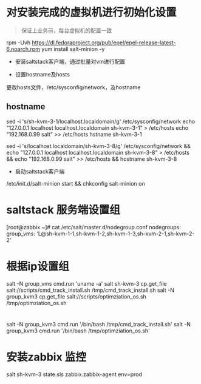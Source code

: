 # 对安装完成的虚拟机进行初始化设置

> 保证上业务前，每台虚拟机的配置一致

rpm -Uvh https://dl.fedoraproject.org/pub/epel/epel-release-latest-6.noarch.rpm
yum install salt-minion -y

- 安装saltstack客户端，通过批量对vm进行配置

- 设置hostname及hosts

更改hosts文件，/etc/sysconfig/network，及hostname

## hostname
sed -i 's/sh-kvm-3-1/localhost.localdomain/g' /etc/sysconfig/network
echo "127.0.0.1   localhost localhost.localdomain sh-kvm-3-1" > /etc/hosts
echo "192.168.0.99 salt" >> /etc/hosts
hstname sh-kvm-3-1

sed -i 's/localhost.localdomain/sh-kvm-3-8/g' /etc/sysconfig/network && echo "127.0.0.1   localhost localhost.localdomain sh-kvm-3-8" > /etc/hosts && echo "192.168.0.99 salt" >> /etc/hosts && hostname sh-kvm-3-8

- 启动saltstack客户端


/etc/init.d/salt-minion start && chkconfig salt-minion on

# saltstack 服务端设置组
[root@zabbix ~]# cat /etc/salt/master.d/nodegroup.conf
nodegroups:
   group_vms: 'L@sh-kvm-1-1,sh-kvm-1-2,sh-kvm-1-3,sh-kvm-2-1,sh-kvm-2-2'

# 根据ip设置组
salt -N group_vms cmd.run 'uname -a'
salt sh-kvm-3 cp.get_file salt://scripts/cmd_track_install.sh /tmp/cmd_track_install.sh
salt -N group_kvm3 cp.get_file salt://scripts/optimziation_os.sh /tmp/optimziation_os.sh

#
salt -N group_kvm3 cmd.run '/bin/bash /tmp/cmd_track_install.sh'
salt -N group_kvm3 cmd.run '/bin/bash /tmp/optimziation_os.sh'

# 安装zabbix 监控
salt sh-kvm-3 state.sls zabbix.zabbix-agent env=prod
